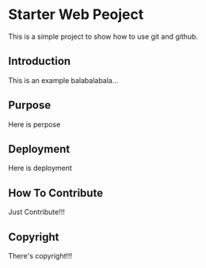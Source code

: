 # Starter Web Peoject

This is a simple project to show how to use git and github.

## Introduction

This is an example balabalabala...

## Purpose

Here is perpose

## Deployment

Here is deployment

## How To Contribute

Just Contribute!!!

## Copyright
There's copyright!!!